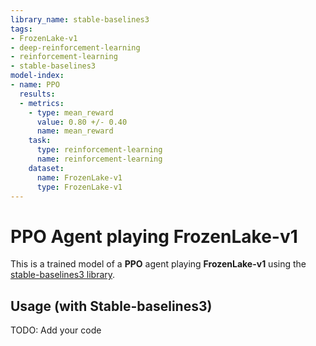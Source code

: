 ```yaml
---
library_name: stable-baselines3
tags:
- FrozenLake-v1
- deep-reinforcement-learning
- reinforcement-learning
- stable-baselines3
model-index:
- name: PPO
  results:
  - metrics:
    - type: mean_reward
      value: 0.80 +/- 0.40
      name: mean_reward
    task:
      type: reinforcement-learning
      name: reinforcement-learning
    dataset:
      name: FrozenLake-v1
      type: FrozenLake-v1
---
```


  # **PPO** Agent playing **FrozenLake-v1**
  This is a trained model of a **PPO** agent playing **FrozenLake-v1** using the [stable-baselines3 library](https://github.com/DLR-RM/stable-baselines3).
  
  ## Usage (with Stable-baselines3)
  TODO: Add your code
  
